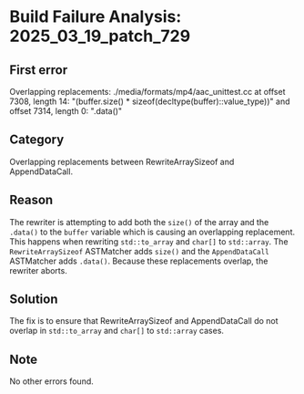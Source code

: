 # Build Failure Analysis: 2025_03_19_patch_729

## First error

Overlapping replacements: ./media/formats/mp4/aac_unittest.cc at offset 7308, length 14: "(buffer.size() * sizeof(decltype(buffer)::value_type))" and offset 7314, length 0: ".data()"

## Category
Overlapping replacements between RewriteArraySizeof and AppendDataCall.

## Reason
The rewriter is attempting to add both the `size()` of the array and the `.data()` to the `buffer` variable which is causing an overlapping replacement. This happens when rewriting `std::to_array` and `char[]` to `std::array`. The `RewriteArraySizeof` ASTMatcher adds `size()` and the `AppendDataCall` ASTMatcher adds `.data()`. Because these replacements overlap, the rewriter aborts.

## Solution
The fix is to ensure that RewriteArraySizeof and AppendDataCall do not overlap in `std::to_array` and `char[]` to `std::array` cases.

## Note
No other errors found.